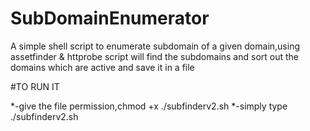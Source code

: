 # SubDomainEnumerator

A simple shell script to enumerate subdomain of a given domain,using assetfinder & httprobe
 script will find the subdomains and sort out the domains which are active and save it in a file

#TO RUN IT

*-give the file permission,chmod +x ./subfinderv2.sh
*-simply type ./subfinderv2.sh
